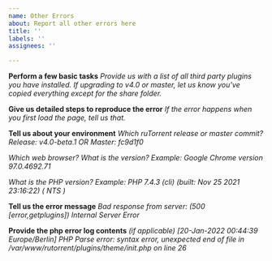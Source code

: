 ```yaml
---
name: Other Errors
about: Report all other errors here
title: ''
labels: ''
assignees: ''

---
```


**Perform a few basic tasks**
*Provide us with a list of all third party plugins you have installed.*
*If upgrading to v4.0 or master, let us know you've copied everything except for the share folder.*

**Give us detailed steps to reproduce the error**
*If the error happens when you first load the page, tell us that.*

**Tell us about your environment**
*Which ruTorrent release or master commit?*
*Release: v4.0-beta.1 OR Master: fc9d1f0*

*Which web browser? What is the version?*
*Example: Google Chrome version 97.0.4692.71*

*What is the PHP version?*
*Example: PHP 7.4.3 (cli) (built: Nov 25 2021 23:16:22) ( NTS )*

**Tell us the error message**
*Bad response from server: (500 [error,getplugins]) Internal Server Error*

**Provide the php error log contents** *(if applicable)*
*[20-Jan-2022 00:44:39 Europe/Berlin] PHP Parse error:  syntax error, unexpected end of file in /var/www/rutorrent/plugins/theme/init.php on line 26*
